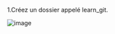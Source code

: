 1.Créez un dossier appelé learn_git.

![image](https://github.com/user-attachments/assets/5c7c62f2-3ac5-4e1b-bd15-46f4c73f5d4a)
